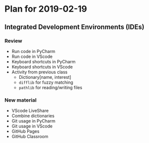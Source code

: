 # Plan for 2019-02-19


## Integrated Development Environments (IDEs)

### Review
- Run code in PyCharm
- Run code in VScode
- Keyboard shortcuts in PyCharm
- Keyboard shortcuts in VScode
- Activity from previous class
    - Dictionary[name, interest]
    - `difflib` for fuzzy matching
    - `pathlib` for reading/writing files

### New material
- VScode LiveShare
- Combine dictionaries
- Git usage in PyCharm
- Git usage in VScode
- GitHub Pages
- GitHub Classroom


